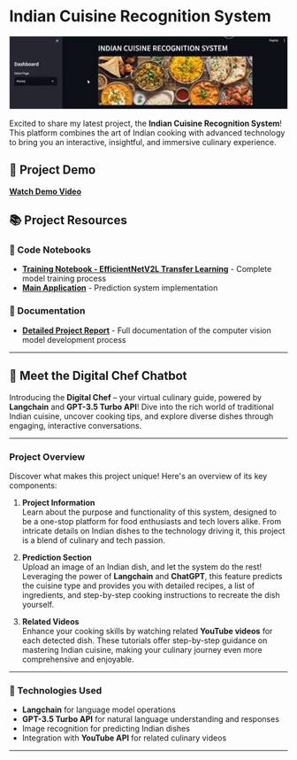 # Indian Cuisine Recognition System

[![Project Screenshot](https://github.com/LearnCode801/Digital-Chef/blob/main/Indian%20Cuisine%20Recognition%20System%20Image.png)](https://www.linkedin.com/posts/muhammad-talha-806126234_indian-cuisine-recognition-system-a-culinary-activity-7150190049953832960-wJ25?utm_source=share&utm_medium=member_desktop)



Excited to share my latest project, the **Indian Cuisine Recognition System**! This platform combines the art of Indian cooking with advanced technology to bring you an interactive, insightful, and immersive culinary experience.

## 🎥 Project Demo
**[Watch Demo Video](https://lnkd.in/p/dJPZti_G)**

## 📚 Project Resources

### 📓 Code Notebooks
- **[Training Notebook - EfficientNetV2L Transfer Learning](https://github.com/LearnCode801/Indian-Cuisine-Recognition-System/blob/main/efficientnetv2l-transferlearning-20-cusine.ipynb)** - Complete model training process
- **[Main Application](https://github.com/LearnCode801/Indian-Cuisine-Recognition-System/blob/main/main.py)** - Prediction system implementation

### 📄 Documentation
- **[Detailed Project Report](https://github.com/LearnCode801/Indian-Cuisine-Recognition-System/blob/main/Report.pdf)** - Full documentation of the computer vision model development process

---

## 🌟 Meet the Digital Chef Chatbot
Introducing the **Digital Chef** – your virtual culinary guide, powered by **Langchain** and **GPT-3.5 Turbo API**! Dive into the rich world of traditional Indian cuisine, uncover cooking tips, and explore diverse dishes through engaging, interactive conversations.

---
### Project Overview
Discover what makes this project unique! Here's an overview of its key components:

1. **Project Information**  
   Learn about the purpose and functionality of this system, designed to be a one-stop platform for food enthusiasts and tech lovers alike. From intricate details on Indian dishes to the technology driving it, this project is a blend of culinary and tech passion.

2. **Prediction Section**  
   Upload an image of an Indian dish, and let the system do the rest! Leveraging the power of **Langchain** and **ChatGPT**, this feature predicts the cuisine type and provides you with detailed recipes, a list of ingredients, and step-by-step cooking instructions to recreate the dish yourself.

3. **Related Videos**  
   Enhance your cooking skills by watching related **YouTube videos** for each detected dish. These tutorials offer step-by-step guidance on mastering Indian cuisine, making your culinary journey even more comprehensive and enjoyable.

---

### 🔧 Technologies Used
- **Langchain** for language model operations
- **GPT-3.5 Turbo API** for natural language understanding and responses
- Image recognition for predicting Indian dishes
- Integration with **YouTube API** for related culinary videos

---
